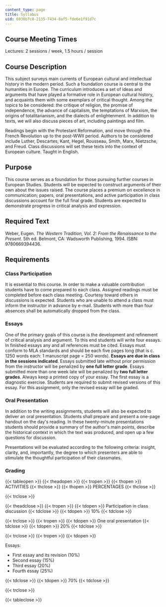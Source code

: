 ```yaml
---
content_type: page
title: Syllabus
uid: 6930b7c8-2135-7434-8af5-fde6e1f91d7c
---
```


Course Meeting Times
--------------------

Lectures: 2 sessions / week, 1.5 hours / session

Course Description
------------------

This subject surveys main currents of European cultural and intellectual history in the modern period. Such a foundation course is central to the humanities in Europe. The curriculum introduces a set of ideas and arguments that have played a formative role in European cultural history, and acquaints them with some exemplars of critical thought. Among the topics to be considered: the critique of religion, the promise of independence, the advance of capitalism, the temptations of Marxism, the origins of totalitarianism, and the dialects of enlightenment. In addition to texts, we will also discuss pieces of art, including paintings and film.

Readings begin with the Protestant Reformation, and move through the French Revolution up to the post-WWII period. Authors to be considered include Luther, Descartes, Kant, Hegel, Rousseau, Smith, Marx, Nietzsche, and Freud. Class discussions will set these texts into the context of European culture. Taught in English.

Purpose
-------

This course serves as a foundation for those pursuing further courses in European Studies. Students will be expected to construct arguments of their own about the issues raised. The course places a premium on excellence in communication; papers, oral presentations, and active participation in class discussions account for the full final grade. Students are expected to demonstrate progress in critical analysis and expression.

Required Text
-------------

Weber, Eugen. _The Western Tradition, Vol. 2: From the Renaissance to the Present_. 5th ed. Belmont, CA: Wadsworth Publishing, 1994. ISBN: 9780669394436.

Requirements
------------

### Class Participation

It is essential to this course. In order to make a valuable contribution students have to come prepared to each class. Assigned readings must be completed before each class meeting. Courtesy toward others in discussions is expected. Students who are unable to attend a class must inform the instructor in advance by e-mail. Students with more than four absences shall be automatically dropped from the class.

### Essays

One of the primary goals of this course is the development and refinement of critical analysis and argument. To this end students will write four essays. In finished essays any and all references must be cited. Essays must conform to MLA standards and should be each five pages long (that is c. 1250 words each: 1 manuscript page = 250 words). **Essays are due in class in the sessions indicated**. Essays submitted late without prior permission from the instructor will be penalized by **one full letter grade**. Essays submitted more than one week late will be penalized by **two full letter grades**. Always keep a printed copy of your essay. The first essay is a diagnostic exercise. Students are required to submit revised versions of this essay. For this assignment, only the revised essay will be graded.

### Oral Presentation

In addition to the writing assignments, students will also be expected to deliver an oral presentation. Students shall prepare and present a one-page handout on the day's reading. In these twenty-minute presentations students should provide a summary of the author's main points, describe the historical context in which the text was produced, and open up a few questions for discussion.

Presentations will be evaluated according to the following criteria: insight, clarity, and, importantly, the degree to which presenters are able to stimulate the thoughtful participation of their classmates.

### Grading

{{< tableopen >}}
{{< theadopen >}}
{{< tropen >}}
{{< thopen >}}
ACTIVITIES
{{< thclose >}}
{{< thopen >}}
PERCENTAGES
{{< thclose >}}

{{< trclose >}}

{{< theadclose >}}
{{< tropen >}}
{{< tdopen >}}
Participation in class discussion
{{< tdclose >}}
{{< tdopen >}}
10%
{{< tdclose >}}

{{< trclose >}}
{{< tropen >}}
{{< tdopen >}}
One oral presentation
{{< tdclose >}}
{{< tdopen >}}
20%
{{< tdclose >}}

{{< trclose >}}
{{< tropen >}}
{{< tdopen >}}


Essays:

*   First essay and its revision (10%)
*   Second essay (15%)
*   Third essay (20%)
*   Fourth essay (25%)


{{< tdclose >}}
{{< tdopen >}}
70%
{{< tdclose >}}

{{< trclose >}}

{{< tableclose >}}
